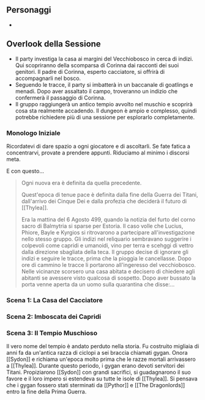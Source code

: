 ## Personaggi  
- 

## Overlook della Sessione
- Il party investiga la casa ai margini del Vecchiobosco in cerca di indizi. Qui scopriranno della scomparsa di Corinna dai racconti dei suoi genitori. Il padre di Corinna, esperto cacciatore, si offrirà di accompagnarli nel bosco.
- Seguendo le tracce, il party si imbatterà in un baccanale di goatlings e menadi. Dopo aver assaltato il campo, troveranno un indizio che confermerà il passaggio di Corinna.
- Il gruppo raggiungerà un antico tempio avvolto nel muschio e scoprirà cosa sta realmente accadendo. Il dungeon è ampio e complesso, quindi potrebbe richiedere più di una sessione per esplorarlo completamente.
  
### Monologo Iniziale
Ricordatevi di dare spazio a ogni giocatore e di ascoltarli.
Se fate fatica a concentrarvi, provate a prendere appunti.
Riduciamo al minimo i discorsi meta.

E con questo...
> Ogni nuova era è definita da quella precedente.
> 
> Quest'epoca di tenue pace è definita dalla fine della Guerra dei Titani, dall'arrivo dei Cinque Dei e dalla profezia che deciderà il futuro di [[Thylea]].
> 
> Era la mattina del 6 Agosto 499, quando la notizia del furto del corno sacro di Balmytria si sparse per Estoria. Il caso volle che Lucius, Phiore, Bayle e Kyrgios si ritrovarono a partecipare all'investigazione nello stesso gruppo. Gli indizi nel reliquario sembravano suggerire i colpevoli come capridi e umanoidi, vino per terra e scehggi di vettro dalla direzione sbagliata della teca. Il gruppo decise di ignorare gli indizi e seguire le tracce, prima che la pioggia le cancellasse. Dopo ore di cammino le tracce li portarono all'ingeresso del vecchiobosco. Nelle vicinanze scorsero una casa abitata e decisero di chiedere agli abitanti se avessere visto qualcosa di sospetto. Dopo aver bussato la porta venne aperta da un uomo sulla quarantina che disse:...

### Scena 1: La Casa del Cacciatore


### Scena 2: Imboscata dei Capridi


### Scena 3: Il Tempio Muschioso
Il vero nome del tempio è andato perduto nella storia. Fu costruito migliaia di anni fa da un'antica razza di ciclopi a sei braccia chiamati gygan. Onora [[Sydon]] e richiama un'epoca molto prima che le razze mortali arrivassero a [[Thylea]]. Durante questo periodo, i gygan erano devoti servitori dei Titani. Propiziarono [[Sydon]] con grandi sacrifici, si guadagnarono il suo favore e il loro impero si estendeva su tutte le isole di [[Thylea]]. Si pensava che i gygan fossero stati sterminati da [[Pythor]] e [[The Dragonlords]] entro la fine della Prima Guerra.
